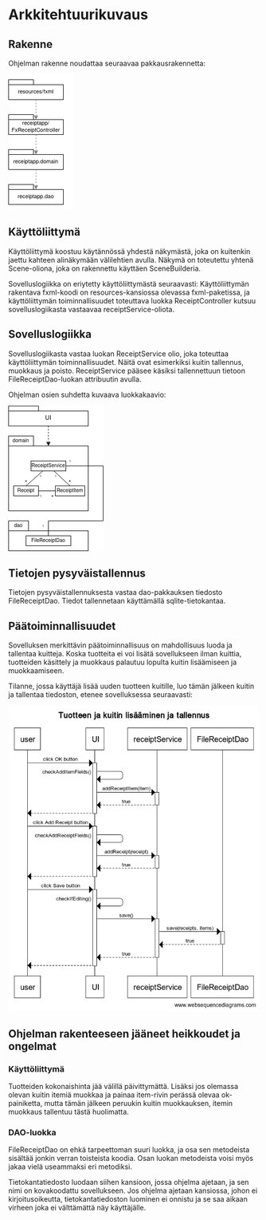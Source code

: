  # Arkkitehtuurikuvaus

 ## Rakenne
 Ohjelman rakenne noudattaa seuraavaa pakkausrakennetta:
 
 ![pakkauskaavio](./kuvat/pakkauskaavio.png)

 ## Käyttöliittymä
 Käyttöliittymä koostuu käytännössä yhdestä näkymästä, joka on kuitenkin jaettu kahteen alinäkymään välilehtien avulla. Näkymä on toteutettu yhtenä Scene-oliona, joka on rakennettu käyttäen SceneBuilderia.

 Sovelluslogiikka on eriytetty käyttöliittymästä seuraavasti:
 Käyttöliittymän rakentava fxml-koodi on resources-kansiossa olevassa fxml-paketissa, ja käyttöliittymän toiminnallisuudet toteuttava luokka ReceiptController kutsuu sovelluslogiikasta vastaavaa receiptService-oliota.

 ## Sovelluslogiikka

 Sovelluslogiikasta vastaa luokan ReceiptService olio, joka toteuttaa käyttöliittymän toiminnallisuudet. Näitä ovat esimerkiksi kuitin tallennus, muokkaus ja poisto.
 ReceiptService pääsee käsiksi tallennettuun tietoon FileReceiptDao-luokan attribuutin avulla.

 Ohjelman osien suhdetta kuvaava luokkakaavio:
 
 ![luokkakaavio](./kuvat/luokkakaavio.png)


 ## Tietojen pysyväistallennus
 
 Tietojen pysyväistallennuksesta vastaa dao-pakkauksen tiedosto FileReceiptDao. Tiedot tallennetaan käyttämällä sqlite-tietokantaa.

 ## Päätoiminnallisuudet
 
 Sovelluksen merkittävin päätoiminnallisuus on mahdollisuus luoda ja tallentaa kuitteja. Koska tuotteita ei voi lisätä sovellukseen ilman kuittia, tuotteiden käsittely ja muokkaus palautuu lopulta kuitin lisäämiseen ja muokkaamiseen.

 Tilanne, jossa käyttäjä lisää uuden tuotteen kuitille, luo tämän jälkeen kuitin ja tallentaa tiedoston, etenee sovelluksessa seuraavasti:

 ![sekvenssikaavio](./kuvat/sekvenssikaavio-lisays-ja-tallennus.png)

 ## Ohjelman rakenteeseen jääneet heikkoudet ja ongelmat
 
 ### Käyttöliittymä
 Tuotteiden kokonaishinta jää välillä päivittymättä. Lisäksi jos olemassa olevan kuitin itemiä muokkaa ja painaa item-rivin perässä olevaa ok-painiketta, mutta tämän jälkeen peruukin kuitin muokkauksen, itemin muokkaus tallentuu tästä huolimatta.

 ### DAO-luokka
 FileReceiptDao on ehkä tarpeettoman suuri luokka, ja osa sen metodeista sisältää jonkin verran toisteista koodia. Osan luokan metodeista voisi myös jakaa vielä useammaksi eri metodiksi.

 Tietokantatiedosto luodaan siihen kansioon, jossa ohjelma ajetaan, ja sen nimi on kovakoodattu sovellukseen. Jos ohjelma ajetaan kansiossa, johon ei kirjoitusoikeutta, tietokantatiedoston luominen ei onnistu ja se saa aikaan virheen joka ei välttämättä näy käyttäjälle.